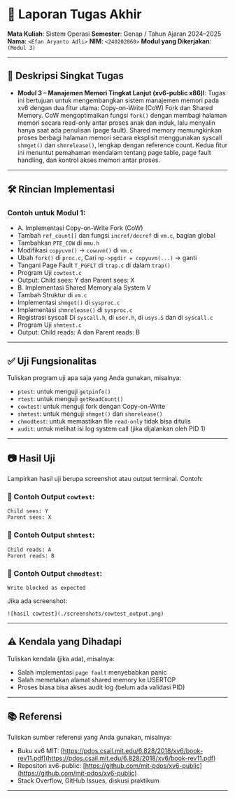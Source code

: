 # 📝 Laporan Tugas Akhir

**Mata Kuliah**: Sistem Operasi
**Semester**: Genap / Tahun Ajaran 2024–2025
**Nama**: `<Efan Aryanto Adli>`
**NIM**: `<240202860>`
**Modul yang Dikerjakan**:
`(Modul 3)`

---

## 📌 Deskripsi Singkat Tugas
* **Modul 3 – Manajemen Memori Tingkat Lanjut (xv6-public x86)l**:
Tugas ini bertujuan untuk mengembangkan sistem manajemen memori pada xv6 dengan dua fitur utama: Copy-on-Write (CoW) Fork dan Shared Memory. CoW mengoptimalkan fungsi `fork()` dengan membagi halaman memori secara read-only antar proses anak dan induk, lalu menyalin hanya saat ada penulisan (page fault). Shared memory memungkinkan proses berbagi halaman memori secara eksplisit menggunakan syscall `shmget()` dan `shmrelease()`, lengkap dengan reference count. Kedua fitur ini menuntut pemahaman mendalam tentang page table, page fault handling, dan kontrol akses memori antar proses.
---

## 🛠️ Rincian Implementasi
### Contoh untuk Modul 1:

* A. Implementasi Copy-on-Write Fork (CoW)
* Tambah `ref_count[]` dan fungsi `incref/decref` di `vm.c`, bagian global
* Tambahkan `PTE_COW` di `mmu.h`
* Modifikasi `copyuvm()` → `cowuvm()` di `vm.c`
* Ubah `fork()` di `proc.c`, Cari `np->pgdir = copyuvm(...)` → ganti
* Tangani Page Fault `T_PGFLT` di `trap.c` di dalam `trap()`
* Program Uji `cowtest.c`
* Output: Child sees: Y dan Parent sees: X
* B. Implementasi Shared Memory ala System V
* Tambah Struktur di `vm.c`
* Implementasi `shmget()` di `sysproc.c`
* Implementasi `shmrelease()` di `sysproc.c`
* Registrasi syscall Di `syscall.h`, di `user.h`, di `usys.S` dan di `syscall.c`
* Program Uji `shmtest.c`
* Output: Child reads: A dan Parent reads: B
---

## ✅ Uji Fungsionalitas

Tuliskan program uji apa saja yang Anda gunakan, misalnya:

* `ptest`: untuk menguji `getpinfo()`
* `rtest`: untuk menguji `getReadCount()`
* `cowtest`: untuk menguji fork dengan Copy-on-Write
* `shmtest`: untuk menguji `shmget()` dan `shmrelease()`
* `chmodtest`: untuk memastikan file `read-only` tidak bisa ditulis
* `audit`: untuk melihat isi log system call (jika dijalankan oleh PID 1)

---

## 📷 Hasil Uji

Lampirkan hasil uji berupa screenshot atau output terminal. Contoh:

### 📍 Contoh Output `cowtest`:

```
Child sees: Y
Parent sees: X
```

### 📍 Contoh Output `shmtest`:

```
Child reads: A
Parent reads: B
```

### 📍 Contoh Output `chmodtest`:

```
Write blocked as expected
```

Jika ada screenshot:

```
![hasil cowtest](./screenshots/cowtest_output.png)
```

---

## ⚠️ Kendala yang Dihadapi

Tuliskan kendala (jika ada), misalnya:

* Salah implementasi `page fault` menyebabkan panic
* Salah memetakan alamat shared memory ke USERTOP
* Proses biasa bisa akses audit log (belum ada validasi PID)

---

## 📚 Referensi

Tuliskan sumber referensi yang Anda gunakan, misalnya:

* Buku xv6 MIT: [https://pdos.csail.mit.edu/6.828/2018/xv6/book-rev11.pdf](https://pdos.csail.mit.edu/6.828/2018/xv6/book-rev11.pdf)
* Repositori xv6-public: [https://github.com/mit-pdos/xv6-public](https://github.com/mit-pdos/xv6-public)
* Stack Overflow, GitHub Issues, diskusi praktikum

---

